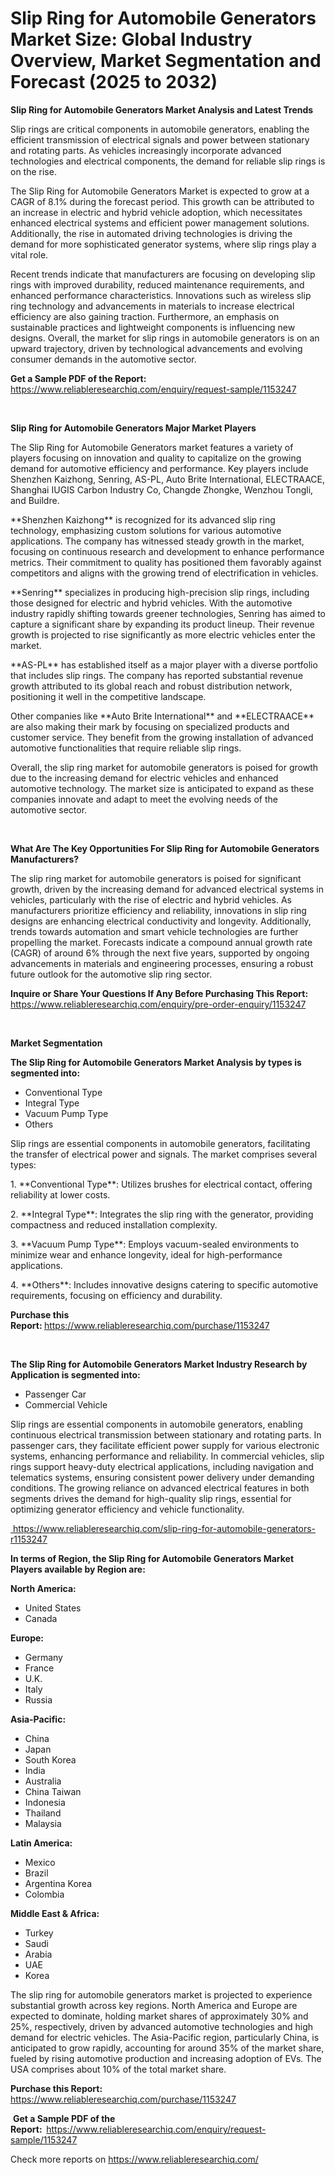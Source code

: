 <p><h1>Slip Ring for Automobile Generators Market Size: Global Industry Overview, Market Segmentation and Forecast (2025 to 2032)</h1></p><p><strong>Slip Ring for Automobile Generators Market Analysis and Latest Trends</strong></p>
<p><p>Slip rings are critical components in automobile generators, enabling the efficient transmission of electrical signals and power between stationary and rotating parts. As vehicles increasingly incorporate advanced technologies and electrical components, the demand for reliable slip rings is on the rise.</p><p>The Slip Ring for Automobile Generators Market is expected to grow at a CAGR of 8.1% during the forecast period. This growth can be attributed to an increase in electric and hybrid vehicle adoption, which necessitates enhanced electrical systems and efficient power management solutions. Additionally, the rise in automated driving technologies is driving the demand for more sophisticated generator systems, where slip rings play a vital role.</p><p>Recent trends indicate that manufacturers are focusing on developing slip rings with improved durability, reduced maintenance requirements, and enhanced performance characteristics. Innovations such as wireless slip ring technology and advancements in materials to increase electrical efficiency are also gaining traction. Furthermore, an emphasis on sustainable practices and lightweight components is influencing new designs. Overall, the market for slip rings in automobile generators is on an upward trajectory, driven by technological advancements and evolving consumer demands in the automotive sector.</p></p>
<p><strong>Get a Sample PDF of the Report:&nbsp;</strong> <a href="https://www.reliableresearchiq.com/enquiry/request-sample/1153247?utm_campaign=3130&utm_medium=2&utm_source=Github&utm_content=ia&utm_term=31032025&utm_id=slip-ring-for-automobile-generators">https://www.reliableresearchiq.com/enquiry/request-sample/1153247</a></p>
<p>&nbsp;</p>
<p><strong>Slip Ring for Automobile Generators Major Market Players</strong></p>
<p><p>The Slip Ring for Automobile Generators market features a variety of players focusing on innovation and quality to capitalize on the growing demand for automotive efficiency and performance. Key players include Shenzhen Kaizhong, Senring, AS-PL, Auto Brite International, ELECTRAACE, Shanghai IUGIS Carbon Industry Co, Changde Zhongke, Wenzhou Tongli, and Buildre.</p><p>**Shenzhen Kaizhong** is recognized for its advanced slip ring technology, emphasizing custom solutions for various automotive applications. The company has witnessed steady growth in the market, focusing on continuous research and development to enhance performance metrics. Their commitment to quality has positioned them favorably against competitors and aligns with the growing trend of electrification in vehicles.</p><p>**Senring** specializes in producing high-precision slip rings, including those designed for electric and hybrid vehicles. With the automotive industry rapidly shifting towards greener technologies, Senring has aimed to capture a significant share by expanding its product lineup. Their revenue growth is projected to rise significantly as more electric vehicles enter the market.</p><p>**AS-PL** has established itself as a major player with a diverse portfolio that includes slip rings. The company has reported substantial revenue growth attributed to its global reach and robust distribution network, positioning it well in the competitive landscape. </p><p>Other companies like **Auto Brite International** and **ELECTRAACE** are also making their mark by focusing on specialized products and customer service. They benefit from the growing installation of advanced automotive functionalities that require reliable slip rings.</p><p>Overall, the slip ring market for automobile generators is poised for growth due to the increasing demand for electric vehicles and enhanced automotive technology. The market size is anticipated to expand as these companies innovate and adapt to meet the evolving needs of the automotive sector.</p></p>
<p>&nbsp;</p>
<p><strong>What Are The Key Opportunities For Slip Ring for Automobile Generators Manufacturers?</strong></p>
<p><p>The slip ring market for automobile generators is poised for significant growth, driven by the increasing demand for advanced electrical systems in vehicles, particularly with the rise of electric and hybrid vehicles. As manufacturers prioritize efficiency and reliability, innovations in slip ring designs are enhancing electrical conductivity and longevity. Additionally, trends towards automation and smart vehicle technologies are further propelling the market. Forecasts indicate a compound annual growth rate (CAGR) of around 6% through the next five years, supported by ongoing advancements in materials and engineering processes, ensuring a robust future outlook for the automotive slip ring sector.</p></p>
<p><strong>Inquire or Share Your Questions If Any Before Purchasing This Report:</strong> <a href="https://www.reliableresearchiq.com/enquiry/pre-order-enquiry/1153247?utm_campaign=3130&utm_medium=2&utm_source=Github&utm_content=ia&utm_term=31032025&utm_id=slip-ring-for-automobile-generators">https://www.reliableresearchiq.com/enquiry/pre-order-enquiry/1153247</a></p>
<p>&nbsp;</p>
<p><strong>Market Segmentation</strong></p>
<p><strong>The Slip Ring for Automobile Generators Market Analysis by types is segmented into:</strong></p>
<p><ul><li>Conventional Type</li><li>Integral Type</li><li>Vacuum Pump Type</li><li>Others</li></ul></p>
<p><p>Slip rings are essential components in automobile generators, facilitating the transfer of electrical power and signals. The market comprises several types: </p><p>1. **Conventional Type**: Utilizes brushes for electrical contact, offering reliability at lower costs.</p><p>2. **Integral Type**: Integrates the slip ring with the generator, providing compactness and reduced installation complexity.</p><p>3. **Vacuum Pump Type**: Employs vacuum-sealed environments to minimize wear and enhance longevity, ideal for high-performance applications.</p><p>4. **Others**: Includes innovative designs catering to specific automotive requirements, focusing on efficiency and durability.</p></p>
<p><strong>Purchase this Report:&nbsp;</strong><a href="https://www.reliableresearchiq.com/purchase/1153247?utm_campaign=3130&utm_medium=2&utm_source=Github&utm_content=ia&utm_term=31032025&utm_id=slip-ring-for-automobile-generators">https://www.reliableresearchiq.com/purchase/1153247</a></p>
<p>&nbsp;</p>
<p><strong>The Slip Ring for Automobile Generators Market Industry Research by Application is segmented into:</strong></p>
<p><ul><li>Passenger Car</li><li>Commercial Vehicle</li></ul></p>
<p><p>Slip rings are essential components in automobile generators, enabling continuous electrical transmission between stationary and rotating parts. In passenger cars, they facilitate efficient power supply for various electronic systems, enhancing performance and reliability. In commercial vehicles, slip rings support heavy-duty electrical applications, including navigation and telematics systems, ensuring consistent power delivery under demanding conditions. The growing reliance on advanced electrical features in both segments drives the demand for high-quality slip rings, essential for optimizing generator efficiency and vehicle functionality.</p></p>
<p><a href="https://www.reliableresearchiq.com/slip-ring-for-automobile-generators-r1153247?utm_campaign=3130&utm_medium=2&utm_source=Github&utm_content=ia&utm_term=31032025&utm_id=slip-ring-for-automobile-generators">&nbsp;https://www.reliableresearchiq.com/slip-ring-for-automobile-generators-r1153247</a></p>
<p><strong>In terms of Region, the Slip Ring for Automobile Generators Market Players available by Region are:</strong></p>
<p>
    <p> <strong> North America: </strong>
        <ul>
            <li>United States</li>
            <li>Canada</li>
        </ul>
        </p> 
    <p> <strong> Europe: </strong>
        <ul>
            <li>Germany</li>
            <li>France</li>
            <li>U.K.</li>
            <li>Italy</li>
            <li>Russia</li>
        </ul>
        </p> 
    <p> <strong> Asia-Pacific: </strong>
        <ul>
            <li>China</li>
            <li>Japan</li>
            <li>South Korea</li>
            <li>India</li>
            <li>Australia</li>
            <li>China Taiwan</li>
            <li>Indonesia</li>
            <li>Thailand</li>
            <li>Malaysia</li>
        </ul>
        </p> 
    <p> <strong> Latin America: </strong>
        <ul>
            <li>Mexico</li>
            <li>Brazil</li>
            <li>Argentina Korea</li>
            <li>Colombia</li>
        </ul>
        </p> 
    <p> <strong> Middle East & Africa: </strong>
        <ul>
            <li>Turkey</li>
            <li>Saudi</li>
            <li>Arabia</li>
            <li>UAE</li>
            <li>Korea</li>
        </ul>
    </p>
    </p>
<p><p>The slip ring for automobile generators market is projected to experience substantial growth across key regions. North America and Europe are expected to dominate, holding market shares of approximately 30% and 25%, respectively, driven by advanced automotive technologies and high demand for electric vehicles. The Asia-Pacific region, particularly China, is anticipated to grow rapidly, accounting for around 35% of the market share, fueled by rising automotive production and increasing adoption of EVs. The USA comprises about 10% of the total market share.</p></p>
<p><strong>Purchase this Report: </strong><a href="https://www.reliableresearchiq.com/purchase/1153247?utm_campaign=3130&utm_medium=2&utm_source=Github&utm_content=ia&utm_term=31032025&utm_id=slip-ring-for-automobile-generators">https://www.reliableresearchiq.com/purchase/1153247</a></p>
<p>&nbsp;<strong>Get a Sample PDF of the Report:&nbsp;&nbsp;</strong><a href="https://www.reliableresearchiq.com/enquiry/request-sample/1153247?utm_campaign=3130&utm_medium=2&utm_source=Github&utm_content=ia&utm_term=31032025&utm_id=slip-ring-for-automobile-generators">https://www.reliableresearchiq.com/enquiry/request-sample/1153247</a></p>
<p><strong></strong></p>
<p>Check more reports on <a href="https://www.reliableresearchiq.com/?utm_campaign=3130&utm_medium=2&utm_source=Github&utm_content=ia&utm_term=31032025&utm_id=slip-ring-for-automobile-generators">https://www.reliableresearchiq.com/</a></p>